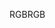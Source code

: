 <span data-ttu-id="f46b5-101">RGB</span><span class="sxs-lookup"><span data-stu-id="f46b5-101">RGB</span></span>